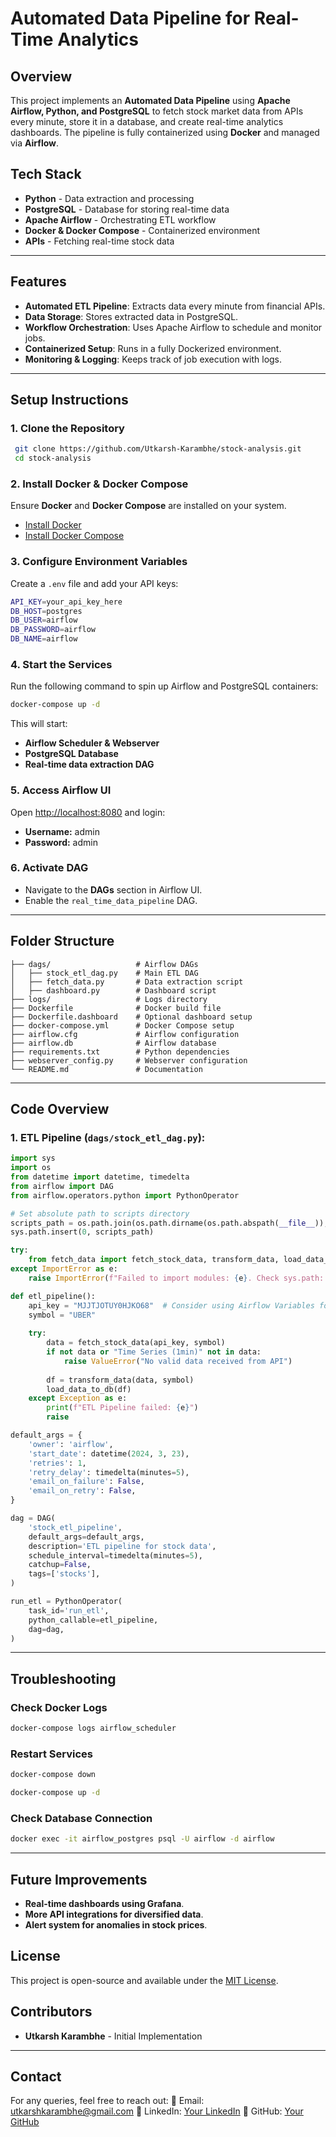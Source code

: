 # Automated Data Pipeline for Real-Time Analytics

## Overview
This project implements an **Automated Data Pipeline** using **Apache Airflow, Python, and PostgreSQL** to fetch stock market data from APIs every minute, store it in a database, and create real-time analytics dashboards. The pipeline is fully containerized using **Docker** and managed via **Airflow**.

## Tech Stack
- **Python** - Data extraction and processing
- **PostgreSQL** - Database for storing real-time data
- **Apache Airflow** - Orchestrating ETL workflow
- **Docker & Docker Compose** - Containerized environment
- **APIs** - Fetching real-time stock data

---
## Features
- **Automated ETL Pipeline**: Extracts data every minute from financial APIs.
- **Data Storage**: Stores extracted data in PostgreSQL.
- **Workflow Orchestration**: Uses Apache Airflow to schedule and monitor jobs.
- **Containerized Setup**: Runs in a fully Dockerized environment.
- **Monitoring & Logging**: Keeps track of job execution with logs.

---
## Setup Instructions

### 1. Clone the Repository
```sh
 git clone https://github.com/Utkarsh-Karambhe/stock-analysis.git
 cd stock-analysis
```

### 2. Install Docker & Docker Compose
Ensure **Docker** and **Docker Compose** are installed on your system.
- [Install Docker](https://docs.docker.com/get-docker/)
- [Install Docker Compose](https://docs.docker.com/compose/install/)

### 3. Configure Environment Variables
Create a `.env` file and add your API keys:
```sh
API_KEY=your_api_key_here
DB_HOST=postgres
DB_USER=airflow
DB_PASSWORD=airflow
DB_NAME=airflow
```

### 4. Start the Services
Run the following command to spin up Airflow and PostgreSQL containers:
```sh
docker-compose up -d
```
This will start:
- **Airflow Scheduler & Webserver**
- **PostgreSQL Database**
- **Real-time data extraction DAG**

### 5. Access Airflow UI
Open [http://localhost:8080](http://localhost:8080) and login:
- **Username:** admin
- **Password:** admin

### 6. Activate DAG
- Navigate to the **DAGs** section in Airflow UI.
- Enable the `real_time_data_pipeline` DAG.

---
## Folder Structure
```
├── dags/                   # Airflow DAGs
│   ├── stock_etl_dag.py    # Main ETL DAG
│   ├── fetch_data.py       # Data extraction script
│   ├── dashboard.py        # Dashboard script
├── logs/                   # Logs directory
├── Dockerfile              # Docker build file
├── Dockerfile.dashboard    # Optional dashboard setup
├── docker-compose.yml      # Docker Compose setup
├── airflow.cfg             # Airflow configuration
├── airflow.db              # Airflow database
├── requirements.txt        # Python dependencies
├── webserver_config.py     # Webserver configuration
└── README.md               # Documentation
```

---
## Code Overview
### **1. ETL Pipeline (`dags/stock_etl_dag.py`):**
```python
import sys
import os
from datetime import datetime, timedelta
from airflow import DAG
from airflow.operators.python import PythonOperator

# Set absolute path to scripts directory
scripts_path = os.path.join(os.path.dirname(os.path.abspath(__file__)), '..', 'scripts')
sys.path.insert(0, scripts_path)

try:
    from fetch_data import fetch_stock_data, transform_data, load_data_to_db
except ImportError as e:
    raise ImportError(f"Failed to import modules: {e}. Check sys.path: {sys.path}")

def etl_pipeline():
    api_key = "MJJTJOTUY0HJKO68"  # Consider using Airflow Variables for this
    symbol = "UBER"
    
    try:
        data = fetch_stock_data(api_key, symbol)
        if not data or "Time Series (1min)" not in data:
            raise ValueError("No valid data received from API")
        
        df = transform_data(data, symbol)
        load_data_to_db(df)
    except Exception as e:
        print(f"ETL Pipeline failed: {e}")
        raise

default_args = {
    'owner': 'airflow',
    'start_date': datetime(2024, 3, 23),
    'retries': 1,
    'retry_delay': timedelta(minutes=5),
    'email_on_failure': False,
    'email_on_retry': False,
}

dag = DAG(
    'stock_etl_pipeline',
    default_args=default_args,
    description='ETL pipeline for stock data',
    schedule_interval=timedelta(minutes=5),
    catchup=False,
    tags=['stocks'],
)

run_etl = PythonOperator(
    task_id='run_etl',
    python_callable=etl_pipeline,
    dag=dag,
)
```

---
## Troubleshooting
### Check Docker Logs
```sh
docker-compose logs airflow_scheduler
```
### Restart Services
```sh
docker-compose down
```
```sh
docker-compose up -d
```
### Check Database Connection
```sh
docker exec -it airflow_postgres psql -U airflow -d airflow
```
---
## Future Improvements
- **Real-time dashboards using Grafana**.
- **More API integrations for diversified data**.
- **Alert system for anomalies in stock prices**.

## License
This project is open-source and available under the [MIT License](LICENSE).

## Contributors
- **Utkarsh Karambhe** - Initial Implementation

---
## Contact
For any queries, feel free to reach out:
📧 Email: utkarshkarambhe@gmail.com
💼 LinkedIn: [Your LinkedIn](https://www.linkedin.com/in/utkarsh-karambhe-764bb1248/)
🚀 GitHub: [Your GitHub](https://github.com/Utkarsh-Karambhe)

